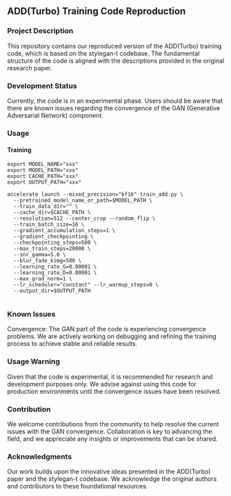 ## ADD(Turbo) Training Code Reproduction
### Project Description
This repository contains our reproduced version of the ADD(Turbo) training code, which is based on the stylegan-t codebase.
The fundamental structure of the code is aligned with the descriptions provided in the original research paper.

### Development Status
Currently, the code is in an experimental phase. Users should be aware that there are known issues regarding the convergence
of the GAN (Generative Adversarial Network) component.

### Usage
#### Training
```shell
export MODEL_NAME="xxx"
export MODEL_PATH="xxx"
export CACHE_PATH="xxx"
export OUTPUT_PATH="xxx"

accelerate launch --mixed_precision="bf16" train_add.py \
  --pretrained_model_name_or_path=$MODEL_PATH \
  --train_data_dir="" \
  --cache_dir=$CACHE_PATH \
  --resolution=512 --center_crop --random_flip \
  --train_batch_size=16 \
  --gradient_accumulation_steps=1 \
  --gradient_checkpointing \
  --checkpointing_steps=500 \
  --max_train_steps=20000 \
  --snr_gamma=5.0 \
  --blur_fade_kimg=500 \
  --learning_rate_G=0.00001 \
  --learning_rate_D=0.00001 \
  --max_grad_norm=1 \
  --lr_scheduler="constant" --lr_warmup_steps=0 \
  --output_dir=$OUTPUT_PATH 


```

### Known Issues
Convergence: The GAN part of the code is experiencing convergence problems. We are actively working on debugging and 
refining the training process to achieve stable and reliable results.
### Usage Warning
Given that the code is experimental, it is recommended for research and development purposes only. We advise against using
this code for production environments until the convergence issues have been resolved.

### Contribution
We welcome contributions from the community to help resolve the current issues with the GAN convergence. Collaboration is key
to advancing the field, and we appreciate any insights or improvements that can be shared.

### Acknowledgments
Our work builds upon the innovative ideas presented in the ADD(Turbo) paper and the stylegan-t codebase. We acknowledge the original authors and contributors to these foundational resources.
